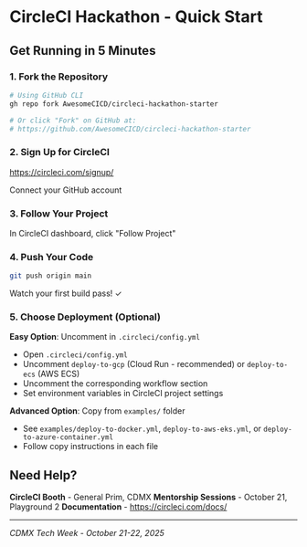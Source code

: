 # CircleCI Hackathon - Quick Start

## Get Running in 5 Minutes

### 1. Fork the Repository
```bash
# Using GitHub CLI
gh repo fork AwesomeCICD/circleci-hackathon-starter

# Or click "Fork" on GitHub at:
# https://github.com/AwesomeCICD/circleci-hackathon-starter
```

### 2. Sign Up for CircleCI
https://circleci.com/signup/

Connect your GitHub account

### 3. Follow Your Project
In CircleCI dashboard, click "Follow Project"

### 4. Push Your Code
```bash
git push origin main
```

Watch your first build pass! ✓

### 5. Choose Deployment (Optional)

**Easy Option**: Uncomment in `.circleci/config.yml`
- Open `.circleci/config.yml`
- Uncomment `deploy-to-gcp` (Cloud Run - recommended) or `deploy-to-ecs` (AWS ECS)
- Uncomment the corresponding workflow section
- Set environment variables in CircleCI project settings

**Advanced Option**: Copy from `examples/` folder
- See `examples/deploy-to-docker.yml`, `deploy-to-aws-eks.yml`, or `deploy-to-azure-container.yml`
- Follow copy instructions in each file

## Need Help?

**CircleCI Booth** - General Prim, CDMX
**Mentorship Sessions** - October 21, Playground 2
**Documentation** - https://circleci.com/docs/

---

*CDMX Tech Week - October 21-22, 2025*


